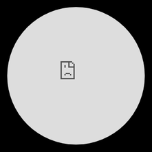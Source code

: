 <!DOCTYPE html>
<html data-wf-domain="webgl-animation-omg.webflow.io" data-wf-page="5d7517ff7288d54a2f3b64be" data-wf-site="5d7517ff7288d5a70b3b64bd" class="w-mod-js wf-montserrat-n7-active wf-montserrat-n5-active wf-montserrat-n6-active wf-montserrat-n1-active wf-montserrat-n8-active wf-montserrat-n4-active wf-montserrat-n2-active wf-montserrat-n3-active wf-montserrat-n9-active wf-montserrat-i4-active wf-montserrat-i9-active wf-montserrat-i1-active wf-montserrat-i2-active wf-montserrat-i8-active wf-montserrat-i6-active wf-montserrat-i7-active wf-montserrat-i5-active wf-montserrat-i3-active wf-active">
<head>
<style>
.wf-force-outline-none[tabindex="-1"]:focus{outline:none;}
</style>
<meta charset="utf-8">
<title>*O*  WebGL animation</title>
<meta content="width=device-width, initial-scale=1" name="viewport">
<meta content="Webflow" name="generator">
<link href="https://assets.website-files.com/5d7517ff7288d5a70b3b64bd/css/webgl-animation-omg.webflow.f6df66566.css" rel="stylesheet" type="text/css">
<script src="https://ajax.googleapis.com/ajax/libs/webfont/1.6.26/webfont.js" type="text/javascript"></script><link rel="stylesheet" href="https://fonts.googleapis.com/css?family=Montserrat:100,100italic,200,200italic,300,300italic,400,400italic,500,500italic,600,600italic,700,700italic,800,800italic,900,900italic" media="all">
<script type="text/javascript">WebFont.load({  google: {    families: ["Montserrat:100,100italic,200,200italic,300,300italic,400,400italic,500,500italic,600,600italic,700,700italic,800,800italic,900,900italic"]  }});
</script>
<script src="https://cdnjs.cloudflare.com/ajax/libs/html5shiv/3.7.3/html5shiv.min.js" type="text/javascript">
</script>
<script type="text/javascript">!function(o,c){var n=c.documentElement,t=" w-mod-";n.className+=t+"js",("ontouchstart"in o||o.DocumentTouch&&c instanceof DocumentTouch)&&(n.className+=t+"touch")}(window,document);
</script>
<link href="https://assets.website-files.com/img/favicon.ico" rel="shortcut icon" type="image/x-icon"><link href="https://assets.website-files.com/img/webclip.png" rel="apple-touch-icon">

<style>
  * {
    user-select: none;
  }
  
  html, body {
    overflow-x: hidden;
    background-color: #000;
  } 

  canvas {
    width: 100%;
    height: 100%;
  }
  
  .logo{ 
     pointer-events: none;
     mix-blend-mode: exclusion;
     -webkit-mix-blend-mode: exclusion;
  }
.circle {
	width: 320px;
	height: 320px;
	-moz-border-radius: 50%;
	-webkit-border-radius: 50%;
	border-radius: 50%;
	overflow:hidden;
	position: center;
}

</style>
</head>

<body class="body" data-new-gr-c-s-check-loaded="14.1085.0" data-gr-ext-installed="">
<div class="header">
<div class="canvas w-embed">

<canvas width="618" height="922">
</canvas>

</div>
<iframe width="560" height="560" src="https://www.youtube.com/embed/kdCWQ6epGDQ?si=eBqe_rozRUgcUG_U?autoplay=1" title="YouTube video player" frameborder="0" loading="lazy" alt="" class="logo circle"> </iframe> 
</div>

<script src="https://d3e54v103j8qbb.cloudfront.net/js/jquery-3.5.1.min.dc5e7f18c8.js?site=5d7517ff7288d5a70b3b64bd" type="text/javascript" integrity="sha256-9/aliU8dGd2tb6OSsuzixeV4y/faTqgFtohetphbbj0=" crossorigin="anonymous">
</script>
<script src="https://assets.website-files.com/5d7517ff7288d5a70b3b64bd/js/webflow.166720a07.js" type="text/javascript">
</script>
<script src="//cdnjs.cloudflare.com/ajax/libs/placeholders/3.0.2/placeholders.min.js">	
</script>
<script src="https://assets.website-files.com/5d7517ff7288d5a70b3b64bd/613b6a6361dc95d04258d19b_script.txt">
</script>
</body>
</html>
